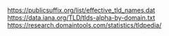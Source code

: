 <https://publicsuffix.org/list/effective_tld_names.dat>
<https://data.iana.org/TLD/tlds-alpha-by-domain.txt>
<https://research.domaintools.com/statistics/tldpedia/>
